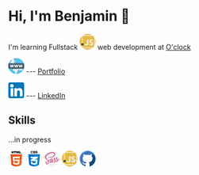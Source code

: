 # Hi, I'm Benjamin 👋

I'm learning Fullstack ![JavaScript](img/js.png) web development at [O'clock](https://oclock.io/)

![Site web](img/www.png) --- [Portfolio](https://www.benjamin-choron.fr/)

![LinkedIn](img/linkedin.png) --- [LinkedIn](https://www.linkedin.com/in/bchoron/)

## Skills

...in progress

![HTML](img/html.png)
![CSS](img/css.png)
![Sass](img/sass.png)
![JavaScript](img/js.png)
![Github](img/github.png)
